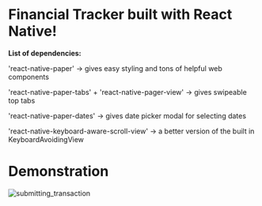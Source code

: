 # Financial Tracker built with React Native!

**List of dependencies:**

'react-native-paper' -> gives easy styling and tons of helpful web components

'react-native-paper-tabs' + 'react-native-pager-view' -> gives swipeable top tabs

'react-native-paper-dates' -> gives date picker modal for selecting dates

'react-native-keyboard-aware-scroll-view' -> a better version of the built in KeyboardAvoidingView

# Demonstration
![submitting_transaction](https://user-images.githubusercontent.com/46547228/160215458-37afef4e-6cba-4233-ab4e-f1a029803b43.gif)
